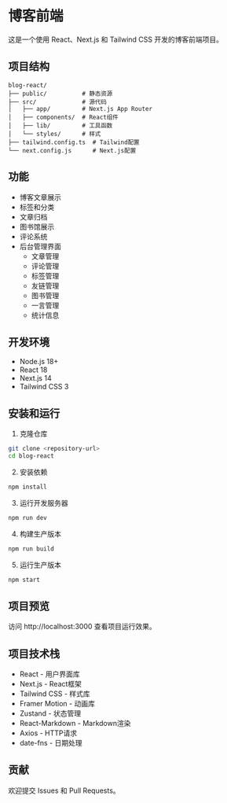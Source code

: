 # 博客前端

这是一个使用 React、Next.js 和 Tailwind CSS 开发的博客前端项目。

## 项目结构

```
blog-react/
├── public/          # 静态资源
├── src/             # 源代码
│   ├── app/         # Next.js App Router
│   ├── components/  # React组件
│   ├── lib/         # 工具函数
│   └── styles/      # 样式
├── tailwind.config.ts  # Tailwind配置
└── next.config.js      # Next.js配置
```

## 功能

- 博客文章展示
- 标签和分类
- 文章归档
- 图书馆展示
- 评论系统
- 后台管理界面
  - 文章管理
  - 评论管理
  - 标签管理
  - 友链管理
  - 图书管理
  - 一言管理
  - 统计信息

## 开发环境

- Node.js 18+
- React 18
- Next.js 14
- Tailwind CSS 3

## 安装和运行

1. 克隆仓库

```bash
git clone <repository-url>
cd blog-react
```

2. 安装依赖

```bash
npm install
```

3. 运行开发服务器

```bash
npm run dev
```

4. 构建生产版本

```bash
npm run build
```

5. 运行生产版本

```bash
npm start
```

## 项目预览

访问 http://localhost:3000 查看项目运行效果。

## 项目技术栈

- React - 用户界面库
- Next.js - React框架
- Tailwind CSS - 样式库
- Framer Motion - 动画库
- Zustand - 状态管理
- React-Markdown - Markdown渲染
- Axios - HTTP请求
- date-fns - 日期处理

## 贡献

欢迎提交 Issues 和 Pull Requests。
